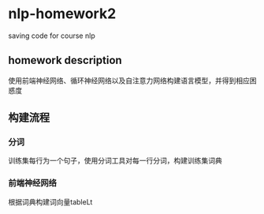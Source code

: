 # nlp-homework2
saving code for course nlp

## homework description
使用前端神经网络、循环神经网络以及自注意力网络构建语言模型，并得到相应困惑度

## 构建流程

### 分词
训练集每行为一个句子，使用分词工具对每一行分词，构建训练集词典

### 前端神经网络

根据词典构建词向量tableLt